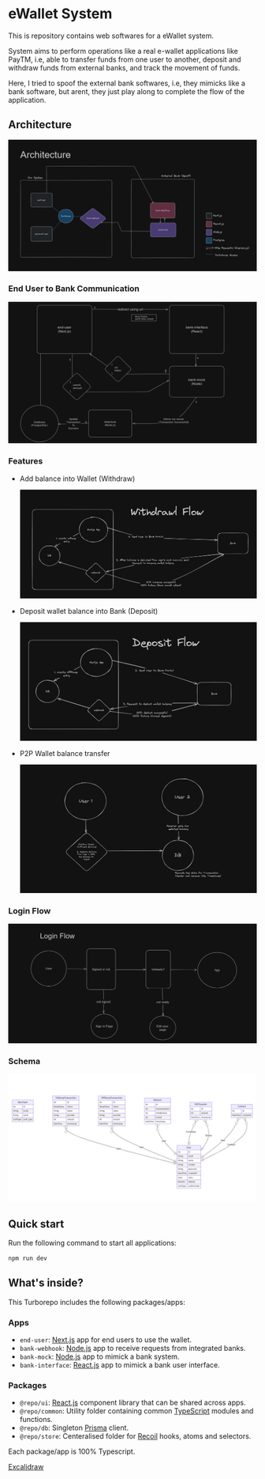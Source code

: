 # eWallet System

This is repository contains web softwares for a eWallet system.

System aims to perform operations like a real e-wallet applications like PayTM, i.e, able to transfer funds from one user to another, deposit and withdraw funds from external banks, and track the movement of funds.

Here, I tried to spoof the external bank softwares, i.e, they mimicks like a bank software, but arent, they just play along to complete the flow of the application. 

## Architecture

![alt text](docs/architecture.png)

### End User to Bank Communication

![alt text](docs/end-user-to-bank.png)

### Features

  - Add balance into Wallet (Withdraw)
  
    ![alt text](docs/withdraw-architecture.png)

  - Deposit wallet balance into Bank (Deposit)
  
    ![alt text](docs/deposit-architecture.png)

  - P2P Wallet balance transfer
  
    ![alt text](docs/P2PArchitecture.png)

### Login Flow

![alt text](docs/login-flow.png)



### Schema

  ![alt text](docs/db-schema.png)

## Quick start

Run the following command to start all applications:

```sh
npm run dev
```

## What's inside?

This Turborepo includes the following packages/apps:

### Apps

- `end-user`: [Next.js](apps/end-user/) app for end users to use the wallet.
- `bank-webhook`: [Node.js](apps/bank-webhook/) app to receive requests from integrated banks.
- `bank-mock`: [Node.js](apps/bank-mock/) app to mimick a bank system.
- `bank-interface`: [React.js](apps/bank-interface/) app to mimick a bank user interface.

### Packages
- `@repo/ui`: [React.js](packages/ui/) component library that can be shared across apps.
- `@repo/common`: Utility folder containing common [TypeScript](packages/common/) modules and functions.
- `@repo/db`: Singleton [Prisma](packages/db/) client.
- `@repo/store`: Centeralised folder for [Recoil](packages/store/) hooks, atoms and selectors.

Each package/app is 100% Typescript.

[Excalidraw](https://excalidraw.com/#json=64FyRO6VSFQKsHQWlCylK,Jb3F5IV010z89Y5kg09fKQ)
